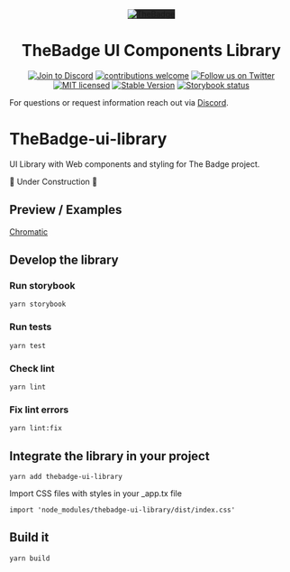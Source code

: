 <div style="text-align: center;">
  <a href="https://thebadge.xyz">
    <img style="background-color: #272727" alt="TheBadge" src="https://www.thebadge.xyz/the_badge.png">
  </a>
</div>

<h1 align="center">TheBadge UI Components Library</h1>

<p align="center">
  <a href="https://discord.com/invite/FTxtkgbAC4"><img src="https://img.shields.io/discord/1006480637512917033?style=plastic" alt="Join to Discord"></a>
  <a href="https://github.com/thebadge/thebadge-ui-library/issues"><img src="https://img.shields.io/badge/contributions-welcome-brightgreen.svg?style=flat" alt="contributions welcome"></a>
  <a href="https://twitter.com/intent/user?screen_name=thebadgexyz"><img src="https://img.shields.io/twitter/follow/thebadgexyz?style=social" alt="Follow us on Twitter"></a>
  <a href="https://github.com/thebadge/thebadge-ui-library/blob/main/LICENSE"><img src="https://img.shields.io/badge/license-MIT-blue.svg" alt="MIT licensed"></a>
  <a href="https://www.npmjs.com/package/thebadge-ui-library"><img src="https://img.shields.io/npm/v/@thebadge/ui-library?style=plastic" alt="Stable Version"></a>
  <a href="https://github.com/thebadge/thebadge-ui-library/actions/workflows/storybook-deploy.yml"><img src="https://github.com/thebadge/thebadge-ui-library/actions/workflows/storybook-deploy.yml/badge.svg" alt="Storybook status"></a>
</p>


For questions or request information reach out via [Discord](https://discord.gg/tVP75NqVuC).

# TheBadge-ui-library
UI Library with Web components and styling for The Badge project.

🚧 Under Construction 🚧
## Preview / Examples

[Chromatic](https://main--638b62c10e52ebb22bd55c21.chromatic.com/?path=/docs/)

## Develop the library

### Run storybook

```
yarn storybook
```

### Run tests

```
yarn test
```

### Check lint

```
yarn lint
```

### Fix lint errors

```
yarn lint:fix
```

## Integrate the library in your project

```
yarn add thebadge-ui-library
```

Import CSS files with styles in your \_app.tx file

```
import 'node_modules/thebadge-ui-library/dist/index.css'
```

## Build it

```
yarn build
```
